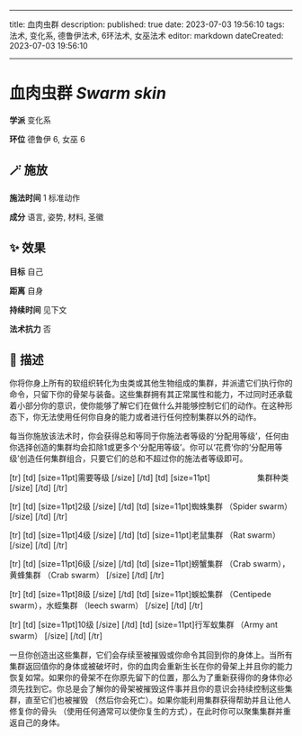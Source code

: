 
---
title: 血肉虫群
description: 
published: true
date: 2023-07-03 19:56:10
tags: 法术, 变化系, 德鲁伊法术, 6环法术, 女巫法术
editor: markdown
dateCreated: 2023-07-03 19:56:10

---

# **血肉虫群** *Swarm skin*

**学派** 变化系 

**环位** 德鲁伊 6, 女巫 6

## 🪄 施放

**施法时间** 1 标准动作

**成分** 语言, 姿势, 材料, 圣徽

## ✨ 效果 

**目标** 自己 

**距离** 自身  

**持续时间** 见下文 

**法术抗力** 否

## 📖 描述

你将你身上所有的软组织转化为虫类或其他生物组成的集群，并派遣它们执行你的命令，只留下你的骨架与装备。这些集群拥有其正常属性和能力，不过同时还承载着小部分你的意识，使你能够了解它们在做什么并能够控制它们的动作。在这种形态下，你无法使用任何你自身的能力或者进行任何控制集群以外的动作。

每当你施放该法术时，你会获得总和等同于你施法者等级的‘分配用等级’，任何由你选择创造的集群均会扣除1或更多个‘分配用等级’。你可以‘花费’你的‘分配用等级’创造任何集群组合，只要它们的总和不超过你的施法者等级即可。

[tr] [td] [size=11pt]需要等级 [/size] [/td] [td] [size=11pt]　　　　　　集群种类 [/size] [/td] [/tr]

[tr] [td] [size=11pt]2级 [/size] [/td] [td] [size=11pt]蜘蛛集群 （Spider swarm） [/size] [/td] [/tr]

[tr] [td] [size=11pt]4级 [/size] [/td] [td] [size=11pt]老鼠集群 （Rat swarm） [/size] [/td] [/tr]

[tr] [td] [size=11pt]6级 [/size] [/td] [td] [size=11pt]螃蟹集群 （Crab swarm），黄蜂集群 （Crab swarm） [/size] [/td] [/tr]

[tr] [td] [size=11pt]8级 [/size] [/td] [td] [size=11pt]蜈蚣集群 （Centipede swarm），水蛭集群 （leech swarm） [/size] [/td] [/tr]

[tr] [td] [size=11pt]10级 [/size] [/td] [td] [size=11pt]行军蚁集群 （Army ant swarm） [/size] [/td] [/tr]

一旦你创造出这些集群，它们会存续至被摧毁或你命令其回到你的身体上。当所有集群返回值你的身体或被破坏时，你的血肉会重新生长在你的骨架上并且你的能力恢复如常。如果你的骨架不在你原先留下的位置，那么为了重新获得你的身体你必须先找到它。你总是会了解你的骨架被摧毁这件事并且你的意识会持续控制这些集群，直至它们也被摧毁 （然后你会死亡）。如果你能利用集群获得帮助并且让他人修复你的骨头 （使用任何通常可以使你复生的方式），在此时你可以聚集集群并重返自己的身体。
    
